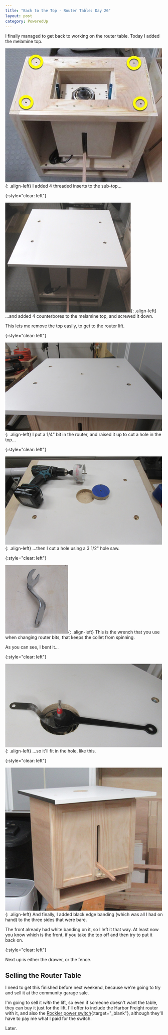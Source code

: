```yaml
---
title: "Back to the Top - Router Table: Day 26"
layout: post
category: PoweredUp
---
```

I finally managed to get back to working on the router table. Today I added the melamine top.

![](/assets/images-posts/2019-05-24.1.01.jpg){: .align-left}
I added 4 threaded inserts to the sub-top...

{:style="clear: left"}

![](/assets/images-posts/2019-05-24.1.02.jpg){: .align-left}
...and added 4 counterbores to the melamine top, and screwed it down.

This lets me remove the top easily, to get to the router lift.

{:style="clear: left"}

![](/assets/images-posts/2019-05-24.1.03.jpg){: .align-left}
I put a 1/4" bit in the router, and raised it up to cut a hole in the top...

{:style="clear: left"}

![](/assets/images-posts/2019-05-24.1.04.jpg){: .align-left}
...then I cut a hole using a 3 1/2" hole saw.

{:style="clear: left"}

![](/assets/images-posts/2019-05-24.1.05.jpg){: .align-left}
This is the wrench that you use when changing router bits, that keeps the collet from spinning.

As you can see, I bent it...

{:style="clear: left"}

![](/assets/images-posts/2019-05-24.1.06.jpg){: .align-left}
...so it'll fit in the hole, like this.

{:style="clear: left"}

![](/assets/images-posts/2019-05-24.1.07.jpg){: .align-left}
And finally, I added black edge banding (which was all I had on hand) to the three sides that were bare.

The front already had white banding on it, so I left it that way. At least now you know which is the front, if you take the top off and then try to put it back on.

{:style="clear: left"}

Next up is either the drawer, or the fence.

## Selling the Router Table

I need to get this finished before next weekend, because we're going to try and sell it at the community garage sale.

I'm going to sell it *with* the lift, so even if someone doesn't want the table, they can buy it just for the lift. I'll offer to include the Harbor Freight router with it, and also the [Rockler power switch](http://bit.ly/2iEUoeV){:target="_blank"}, although they'll have to pay me what I paid for the switch.

Later.